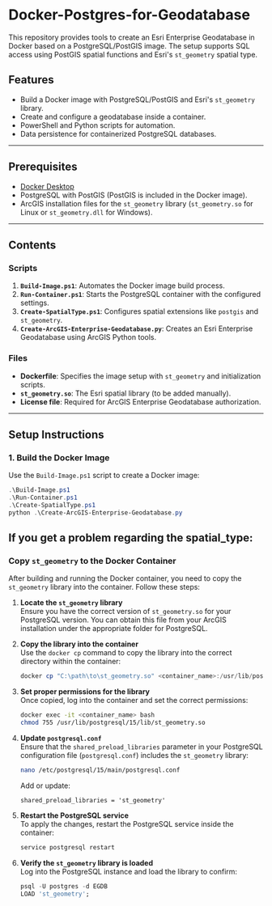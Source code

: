# Docker-Postgres-for-Geodatabase

This repository provides tools to create an Esri Enterprise Geodatabase in Docker based on a PostgreSQL/PostGIS image. The setup supports SQL access using PostGIS spatial functions and Esri's `st_geometry` spatial type.

## Features

- Build a Docker image with PostgreSQL/PostGIS and Esri's `st_geometry` library.
- Create and configure a geodatabase inside a container.
- PowerShell and Python scripts for automation.
- Data persistence for containerized PostgreSQL databases.

---

## Prerequisites

- [Docker Desktop](https://www.docker.com/products/docker-desktop)
- PostgreSQL with PostGIS (PostGIS is included in the Docker image).
- ArcGIS installation files for the `st_geometry` library (`st_geometry.so` for Linux or `st_geometry.dll` for Windows).

---

## Contents

### Scripts

1. **`Build-Image.ps1`**: Automates the Docker image build process.
2. **`Run-Container.ps1`**: Starts the PostgreSQL container with the configured settings.
3. **`Create-SpatialType.ps1`**: Configures spatial extensions like `postgis` and `st_geometry`.
4. **`Create-ArcGIS-Enterprise-Geodatabase.py`**: Creates an Esri Enterprise Geodatabase using ArcGIS Python tools.

### Files

- **Dockerfile**: Specifies the image setup with `st_geometry` and initialization scripts.
- **`st_geometry.so`**: The Esri spatial library (to be added manually).
- **License file**: Required for ArcGIS Enterprise Geodatabase authorization.

---

## Setup Instructions

### 1. Build the Docker Image

Use the `Build-Image.ps1` script to create a Docker image:

```powershell
.\Build-Image.ps1
.\Run-Container.ps1
.\Create-SpatialType.ps1
python .\Create-ArcGIS-Enterprise-Geodatabase.py
```
## If you get a problem regarding the spatial_type:

### Copy `st_geometry` to the Docker Container

After building and running the Docker container, you need to copy the `st_geometry` library into the container. Follow these steps:

1. **Locate the `st_geometry` library**  
   Ensure you have the correct version of `st_geometry.so` for your PostgreSQL version. You can obtain this file from your ArcGIS installation under the appropriate folder for PostgreSQL.

2. **Copy the library into the container**  
   Use the `docker cp` command to copy the library into the correct directory within the container:
   ```powershell
   docker cp "C:\path\to\st_geometry.so" <container_name>:/usr/lib/postgresql/15/lib/st_geometry.so
   ```

3. **Set proper permissions for the library**  
   Once copied, log into the container and set the correct permissions:
   ```bash
   docker exec -it <container_name> bash
   chmod 755 /usr/lib/postgresql/15/lib/st_geometry.so
   ```

4. **Update `postgresql.conf`**  
   Ensure that the `shared_preload_libraries` parameter in your PostgreSQL configuration file (`postgresql.conf`) includes the `st_geometry` library:
   ```bash
   nano /etc/postgresql/15/main/postgresql.conf
   ```
   Add or update:
   ```
   shared_preload_libraries = 'st_geometry'
   ```

5. **Restart the PostgreSQL service**  
   To apply the changes, restart the PostgreSQL service inside the container:
   ```bash
   service postgresql restart
   ```

6. **Verify the `st_geometry` library is loaded**  
   Log into the PostgreSQL instance and load the library to confirm:
   ```sql
   psql -U postgres -d EGDB
   LOAD 'st_geometry';
   ```